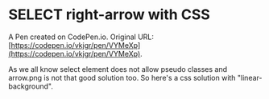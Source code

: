 # SELECT right-arrow with CSS

A Pen created on CodePen.io. Original URL: [https://codepen.io/vkjgr/pen/VYMeXp](https://codepen.io/vkjgr/pen/VYMeXp).

As we all know select element does not allow pseudo classes and arrow.png is not that good solution too. So here's a css solution with "linear-background".
